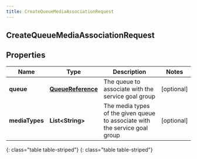 ```yaml
---
title: CreateQueueMediaAssociationRequest
---
```

## CreateQueueMediaAssociationRequest


## Properties

| Name | Type | Description | Notes |
| ------------ | ------------- | ------------- | ------------- |
| **queue** | [**QueueReference**](QueueReference.html) | The queue to associate with the service goal group |  [optional] |
| **mediaTypes** | **List&lt;String&gt;** | The media types of the given queue to associate with the service goal group |  [optional] |
{: class="table table-striped"}
{: class="table table-striped"}


